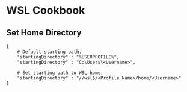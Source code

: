 WSL Cookbook
============

Set Home Directory
------------------
```jsonc
{
    # Default starting path.
    "startingDirectory" : "%USERPROFILE%",
    "startingDirectory" : "C:\Users\<Username>",
    
    # Set starting path to WSL home.
    "startingDirectory" : "//wsl$/<Profile Name>/home/<Username>"
}
```